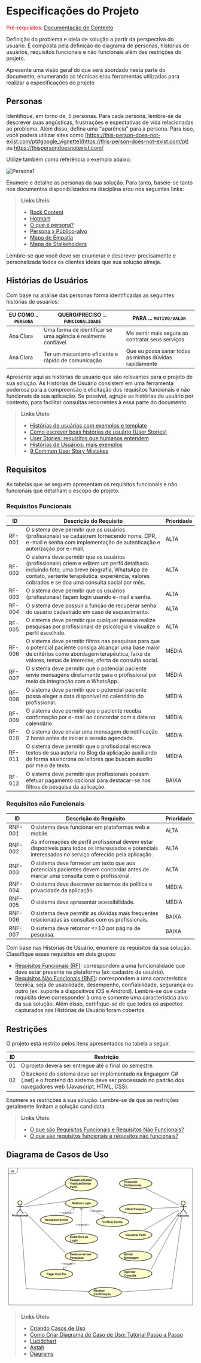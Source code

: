 # Especificações do Projeto

<span style="color:red">Pré-requisitos: <a href="1-Documentação de Contexto.md"> Documentação de Contexto</a></span>

Definição do problema e ideia de solução a partir da perspectiva do usuário. É composta pela definição do  diagrama de personas, histórias de usuários, requisitos funcionais e não funcionais além das restrições do projeto.

Apresente uma visão geral do que será abordado nesta parte do documento, enumerando as técnicas e/ou ferramentas utilizadas para realizar a especificações do projeto

## Personas

Identifique, em torno de, 5 personas. Para cada persona, lembre-se de descrever suas angústicas, frustrações e expectativas de vida relacionadas ao problema. Além disso, defina uma "aparência" para a persona. Para isso, você poderá utilizar sites como [https://this-person-does-not-exist.com/pt#google_vignette](https://this-person-does-not-exist.com/pt) ou https://thispersondoesnotexist.com/ 

Utilize também como referência o exemplo abaixo:

<img src="https://github.com/ICEI-PUC-Minas-PMV-ADS/IntApplicationProject-Template/blob/main/docs/img/AnaClara1.png" alt="Persona1"/>

Enumere e detalhe as personas da sua solução. Para tanto, baseie-se tanto nos documentos disponibilizados na disciplina e/ou nos seguintes links:

> **Links Úteis**:
> 
> - [Rock Content](https://rockcontent.com/blog/personas/)
> - [Hotmart](https://blog.hotmart.com/pt-br/como-criar-persona-negocio/)
> - [O que é persona?](https://resultadosdigitais.com.br/blog/persona-o-que-e/)
> - [Persona x Público-alvo](https://flammo.com.br/blog/persona-e-publico-alvo-qual-a-diferenca/)
> - [Mapa de Empatia](https://resultadosdigitais.com.br/blog/mapa-da-empatia/)
> - [Mapa de Stalkeholders](https://www.racecomunicacao.com.br/blog/como-fazer-o-mapeamento-de-stakeholders/)
>
Lembre-se que você deve ser enumerar e descrever precisamente e personalizada todos os clientes ideais que sua solução almeja.

## Histórias de Usuários

Com base na análise das personas forma identificadas as seguintes histórias de usuários:

|EU COMO... `PERSONA`| QUERO/PRECISO ... `FUNCIONALIDADE` |PARA ... `MOTIVO/VALOR`                 |
|--------------------|------------------------------------|----------------------------------------|
|Ana Clara  | Uma forma de identificar se uma agência é realmente confiável           | Me sentir mais segura ao contratar seus serviços               |
|Ana Clara       | Ter um mecanismo eficiente e rápido de comunicação                 | Que eu possa sanar todas as minhas dúvidas rapidamente |

Apresente aqui as histórias de usuário que são relevantes para o projeto de sua solução. As Histórias de Usuário consistem em uma ferramenta poderosa para a compreensão e elicitação dos requisitos funcionais e não funcionais da sua aplicação. Se possível, agrupe as histórias de usuário por contexto, para facilitar consultas recorrentes à essa parte do documento.

> **Links Úteis**:
> - [Histórias de usuários com exemplos e template](https://www.atlassian.com/br/agile/project-management/user-stories)
> - [Como escrever boas histórias de usuário (User Stories)](https://medium.com/vertice/como-escrever-boas-users-stories-hist%C3%B3rias-de-usu%C3%A1rios-b29c75043fac)
> - [User Stories: requisitos que humanos entendem](https://www.luiztools.com.br/post/user-stories-descricao-de-requisitos-que-humanos-entendem/)
> - [Histórias de Usuários: mais exemplos](https://www.reqview.com/doc/user-stories-example.html)
> - [9 Common User Story Mistakes](https://airfocus.com/blog/user-story-mistakes/)

## Requisitos

As tabelas que se seguem apresentam os requisitos funcionais e não funcionais que detalham o escopo do projeto.

### Requisitos Funcionais

| ID     | Descrição do Requisito                                                                                                                                                                                                                         | Prioridade |
|--------|------------------------------------------------------------------------------------------------------------------------------------------------------------------------------------------------------------------------------------------------|------------|
| RF-001 | O sistema deve permitir que os usuários (profissionais) se cadastrem fornecendo nome, CPR, e-mail e senha com implementação de autenticação e autorização por e-mail.                                                                          | ALTA       | 
| RF-002 | O sistema deve permitir que os usuários (profissionais) criem e editem um perfil detalhado incluindo foto, uma breve biografia, WhatsApp de contato, vertente terapêutica, experiência, valores cobrados e se doa uma consulta social por mês. | ALTA       |
| RF-003 | O sistema deve permitir que os usuários (profissionais) façam login usando e-mail e senha.                                                                                                                                                     | ALTA       |
| RF-004 | O sistema deve possuir a função de recuperar senha do usuário cadastrado em caso de esquecimento.                                                                                                                                              | ALTA       |
| RF-005 | O sistema deve permitir que qualquer pessoa realize pesquisas por profissionais de psicologia e visualize o perfil escolhido.                                                                                                                  | ALTA       |
| RF-006 | O sistema deve permitir filtros nas pesquisas para que o potencial paciente consiga alcançar uma base maior de critérios como abordagem terapêutica, faixa de valores, temas de interesse, oferta de consulta social.                          | MÉDIA      |
| RF-007 | O sistema deve permitir que o potencial paciente envie mensagens diretamente para o profissional por meio da integração com o WhatsApp.                                                                                                        | MÉDIA      |
| RF-008 | O sistema deve permitir que o potencial paciente possa eleger a data disponível no calendário do profissional.                                                                                                                                 | MÉDIA      |
| RF-009 | O sistema deve permitir que o paciente receba confirmação por e-mail ao concordar com a data no calendário.                                                                                                                                    | MÉDIA      |
| RF-010 | O sistema deve enviar uma mensagem de notificação 2 horas antes de iniciar a sessão agendada.                                                                                                                                                  | MÉDIA      |
| RF-011 | O sistema deve permitir que o profissional escreva textos de sua autoria no Blog da aplicação auxiliando de forma assíncrona os leitores que buscam auxílio por meio de texto.                                                                 | MÉDIA      |
| RF-012 | O sistema deve permitir que profissionais possam efetuar pagamento opcional para destacar-se nos filtros de pesquisa da aplicação.                                                                                                             | BAIXA      |


### Requisitos não Funcionais

| ID      | Descrição do Requisito                                                                                                                                  | Prioridade |
|---------|---------------------------------------------------------------------------------------------------------------------------------------------------------|------------|
| RNF-001 | O sistema deve funcionar em plataformas web e mobile.                                                                                                   | ALTA       | 
| RNF-002 | As informações de perfil profissional devem estar disponíveis para todos os interessados e potenciais interessados no serviço oferecido pela aplicação. | ALTA       | 
| RNF-003 | O sistema deve fornecer um texto que aos potenciais pacientes devem concordar antes de marcar uma consulta com o profissional.                          | ALTA       |
| RNF-004 | O sistema deve descrever os termos de política e privacidade da aplicação.                                                                              | MÉDIA      |
| RNF-005 | O sistema deve apresentar acessibilidade.                                                                                                               | MÉDIA      |
| RNF-006 | O sistema deve permitir as dúvidas mais frequentes relacionadas às consultas com os profissionais.                                                      | BAIXA      |
| RNF-007 | O sistema deve retornar <=10 por página de pesquisa.                                                                                                    | BAIXA      |

Com base nas Histórias de Usuário, enumere os requisitos da sua solução. Classifique esses requisitos em dois grupos:

- [Requisitos Funcionais
 (RF)](https://pt.wikipedia.org/wiki/Requisito_funcional):
 correspondem a uma funcionalidade que deve estar presente na
  plataforma (ex: cadastro de usuário).
- [Requisitos Não Funcionais
  (RNF)](https://pt.wikipedia.org/wiki/Requisito_n%C3%A3o_funcional):
  correspondem a uma característica técnica, seja de usabilidade,
  desempenho, confiabilidade, segurança ou outro (ex: suporte a
  dispositivos iOS e Android).
Lembre-se que cada requisito deve corresponder à uma e somente uma
característica alvo da sua solução. Além disso, certifique-se de que
todos os aspectos capturados nas Histórias de Usuário foram cobertos.

## Restrições

O projeto está restrito pelos itens apresentados na tabela a seguir.

|ID| Restrição                                                                                                                                                            |
|--|----------------------------------------------------------------------------------------------------------------------------------------------------------------------|
|01| O projeto deverá ser entregue até o final do semestre.                                                                                                               |
|02| O backend do sistema deve ser implementado na linguagem C# (.net) e o frontend do sistema deve ser processado no padrão dos navegadores web (Javascript, HTML, CSS). |

Enumere as restrições à sua solução. Lembre-se de que as restrições geralmente limitam a solução candidata.

> **Links Úteis**:
> - [O que são Requisitos Funcionais e Requisitos Não Funcionais?](https://codificar.com.br/requisitos-funcionais-nao-funcionais/)
> - [O que são requisitos funcionais e requisitos não funcionais?](https://analisederequisitos.com.br/requisitos-funcionais-e-requisitos-nao-funcionais-o-que-sao/)

## Diagrama de Casos de Uso

<img src="../docs/img/UseCaseDiagram.png" alt="Diagrama de Casos de Uso"/>

> **Links Úteis**:
> - [Criando Casos de Uso](https://www.ibm.com/docs/pt-br/elm/6.0?topic=requirements-creating-use-cases)
> - [Como Criar Diagrama de Caso de Uso: Tutorial Passo a Passo](https://gitmind.com/pt/fazer-diagrama-de-caso-uso.html/)
> - [Lucidchart](https://www.lucidchart.com/)
> - [Astah](https://astah.net/)
> - [Diagrams](https://app.diagrams.net/)
